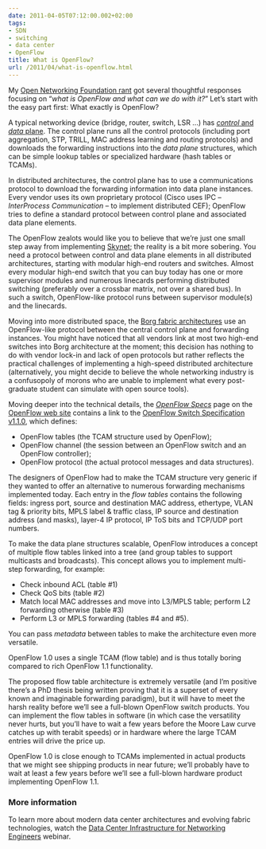 ```yaml
---
date: 2011-04-05T07:12:00.002+02:00
tags:
- SDN
- switching
- data center
- OpenFlow
title: What is OpenFlow?
url: /2011/04/what-is-openflow.html
---
```

My [Open Networking Foundation rant](https://blog.ipspace.net/2011/03/open-networking-foundation-fabric.html) got several thoughtful responses focusing on “*what is OpenFlow and what can we do with it?*” Let’s start with the easy part first: What exactly is OpenFlow?

A typical networking device (bridge, router, switch, LSR ...) has [*control* and *data* plane](/2013/08/management-control-and-data-planes-in.html). The control plane runs all the control protocols (including port aggregation, STP, TRILL, MAC address learning and routing protocols) and downloads the forwarding instructions into the *data plane* structures, which can be simple lookup tables or specialized hardware (hash tables or TCAMs).
<!--more-->
In distributed architectures, the control plane has to use a communications protocol to download the forwarding information into data plane instances. Every vendor uses its own proprietary protocol (Cisco uses IPC – *InterProcess Communication* – to implement distributed CEF); OpenFlow tries to define a standard protocol between control plane and associated data plane elements.

The OpenFlow zealots would like you to believe that we’re just one small step away from implementing [Skynet](http://en.wikipedia.org/wiki/Skynet_(Terminator)); the reality is a bit more sobering. You need a protocol between control and data plane elements in all distributed architectures, starting with modular high-end routers and switches. Almost every modular high-end switch that you can buy today has one or more supervisor modules and numerous linecards performing distributed switching (preferably over a crossbar matrix, not over a shared bus). In such a switch, OpenFlow-like protocol runs between supervisor module(s) and the linecards.

Moving into more distributed space, the [Borg fabric architectures](https://blog.ipspace.net/2011/03/data-center-fabric-architectures.html) use an OpenFlow-like protocol between the central control plane and forwarding instances. You might have noticed that all vendors link at most two high-end switches into Borg architecture at the moment; this decision has nothing to do with vendor lock-in and lack of open protocols but rather reflects the practical challenges of implementing a high-speed distributed architecture (alternatively, you might decide to believe the whole networking industry is a confusopoly of morons who are unable to implement what every post-graduate student can simulate with open source tools).

Moving deeper into the technical details, the [*OpenFlow Specs*](http://www.openflow.org/wp/documents/) page on the [OpenFlow web site](http://www.openflow.org/) contains a link to the [OpenFlow Switch Specification v1.1.0](http://www.openflow.org/documents/openflow-spec-v1.1.0.pdf), which defines:

-   OpenFlow tables (the TCAM structure used by OpenFlow);
-   OpenFlow channel (the session between an OpenFlow switch and an OpenFlow controller);
-   OpenFlow protocol (the actual protocol messages and data structures).

The designers of OpenFlow had to make the TCAM structure very generic if they wanted to offer an alternative to numerous forwarding mechanisms implemented today. Each entry in the *flow tables* contains the following fields: ingress port, source and destination MAC address, ethertype, VLAN tag & priority bits, MPLS label & traffic class, IP source and destination address (and masks), layer-4 IP protocol, IP ToS bits and TCP/UDP port numbers.

To make the data plane structures scalable, OpenFlow introduces a concept of multiple flow tables linked into a tree (and group tables to support multicasts and broadcasts). This concept allows you to implement multi-step forwarding, for example:

-   Check inbound ACL (table \#1)
-   Check QoS bits (table \#2)
-   Match local MAC addresses and move into L3/MPLS table; perform L2 forwarding otherwise (table \#3)
-   Perform L3 or MPLS forwarding (tables \#4 and \#5).

You can pass *metadata* between tables to make the architecture even more versatile.

OpenFlow 1.0 uses a single TCAM (flow table) and is thus totally boring compared to rich OpenFlow 1.1 functionality.

The proposed flow table architecture is extremely versatile (and I’m positive there’s a PhD thesis being written proving that it is a superset of every known and imaginable forwarding paradigm), but it will have to meet the harsh reality before we’ll see a full-blown OpenFlow switch products. You can implement the flow tables in software (in which case the versatility never hurts, but you’ll have to wait a few years before the Moore Law curve catches up with terabit speeds) or in hardware where the large TCAM entries will drive the price up.

OpenFlow 1.0 is close enough to TCAMs implemented in actual products that we might see shipping products in near future; we’ll probably have to wait at least a few years before we’ll see a full-blown hardware product implementing OpenFlow 1.1.

### More information

To learn more about modern data center architectures and evolving fabric technologies, watch the [Data Center Infrastructure for Networking Engineers](https://www.ipspace.net/Data_Center_Infrastructure_for_Networking_Engineers) webinar.